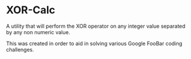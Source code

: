 # XOR-Calc

A utility that will perform the XOR operator on any integer value separated by any non numeric value.

This was created in order to aid in solving various Google FooBar coding challenges.
